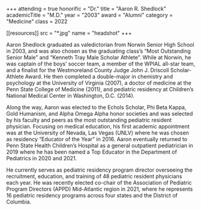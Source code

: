 +++
attending     = true
honorific     = "Dr."
title         = "Aaron R. Shedlock"
academicTitle = "M.D."
year          = "2003"
award         = "Alumni"
category      = "Medicine"
class         = 2022

[[resources]]
  src  = "*.jpg"
  name = "headshot"
+++

Aaron Shedlock graduated as valedictorian from Norwin Senior High School in 2003, and was also chosen as the graduating class’s “Most Outstanding Senior Male” and “Kenneth Tray Male Scholar Athlete”. While at Norwin, he was captain of the boys’ soccer team, a member of the WPIAL all-star team, and a finalist for the Westmoreland County Judge John J. Driscoll Scholar-Athlete Award. He then completed a double-major in chemistry and psychology at the University of Virginia (2007), a doctor of medicine at the Penn State College of Medicine (2011), and pediatric residency at Children’s National Medical Center in Washington, D.C. (2014).

Along the way, Aaron was elected to the Echols Scholar, Phi Beta Kappa, Gold Humanism, and Alpha Omega Alpha honor societies and was selected by his faculty and peers as the most outstanding pediatric resident physician. Focusing on medical education, his first academic appointment was at the University of Nevada, Las Vegas (UNLV) where he was chosen as residency “Educator of the Year” in 2016. Aaron eventually returned to Penn State Health Children’s Hospital as a general outpatient pediatrician in 2019 where he has been named a Top Educator in the Department of Pediatrics in 2020 and 2021.

He currently serves as pediatric residency program director overseeing the recruitment, education, and training of 48 pediatric resident physicians each year. He was recently elected co-chair of the Association of Pediatric Program Directors (APPD) Mid-Atlantic region in 2021, where he represents 16 pediatric residency programs across four states and the District of Columbia.